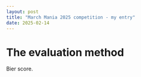 ```yaml
---
layout: post
title: "March Mania 2025 competition - my entry"
date: 2025-02-14
---
```



# The evaluation method

Bier score. 

